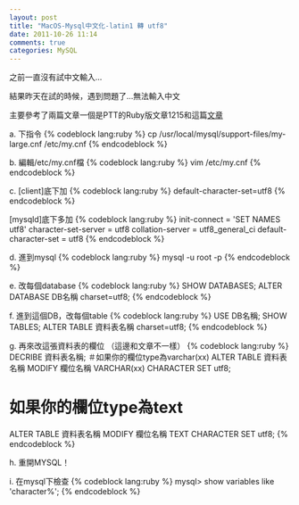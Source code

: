 ```yaml
---
layout: post
title: "MacOS-Mysql中文化-latin1 轉 utf8"
date: 2011-10-26 11:14
comments: true
categories: MySQL 
---
```



之前一直沒有試中文輸入...

結果昨天在試的時候，遇到問題了...無法輸入中文

主要參考了兩篇文章一個是PTT的Ruby版文章1215和這篇[文章][1]
<!--more--> 

a. 下指令
{% codeblock lang:ruby %}
cp /usr/local/mysql/support-files/my-large.cnf /etc/my.cnf
{% endcodeblock %}

b. 編輯/etc/my.cnf檔
{% codeblock lang:ruby %}
vim /etc/my.cnf
{% endcodeblock %}

c. [client]底下加
{% codeblock lang:ruby %}
default-character-set=utf8
{% endcodeblock %}

[mysqld]底下多加
{% codeblock lang:ruby %}
init-connect = 'SET NAMES utf8'
character-set-server = utf8
collation-server = utf8_general_ci
default-character-set = utf8
{% endcodeblock %}

d. 進到mysql
{% codeblock lang:ruby %}
mysql -u root -p
{% endcodeblock %}
 
e. 改每個database
{% codeblock lang:ruby %}
SHOW DATABASES;
ALTER DATABASE DB名稱 charset=utf8;
{% endcodeblock %}

f. 進到這個DB，改每個table
{% codeblock lang:ruby %}
USE DB名稱;
SHOW TABLES;
ALTER TABLE 資料表名稱 charset=utf8;
{% endcodeblock %}

g. 再來改這張資料表的欄位 （這邊和文章不一樣）
{% codeblock lang:ruby %}
DECRIBE 資料表名稱;
＃如果你的欄位type為varchar(xx)
ALTER TABLE 資料表名稱 MODIFY 欄位名稱 VARCHAR(xx) CHARACTER SET utf8;
# 如果你的欄位type為text
ALTER TABLE 資料表名稱 MODIFY 欄位名稱 TEXT CHARACTER SET utf8;
{% endcodeblock %}

h. 重開MYSQL！

i. 在mysql下檢查
{% codeblock lang:ruby %}
mysql> show variables like 'character%';
{% endcodeblock %}

[1]: http://yoonkit.blogspot.com/2006/03/mysql-charset-from-latin1-to-utf8.html "文章"
